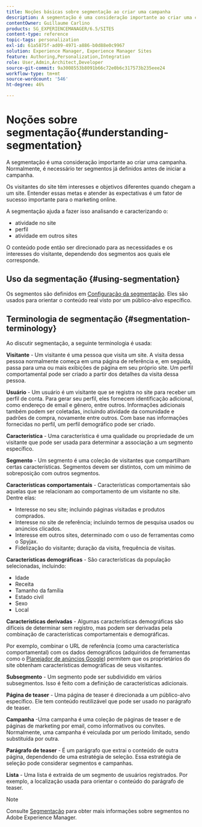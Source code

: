 ```yaml
---
title: Noções básicas sobre segmentação ao criar uma campanha
description: A segmentação é uma consideração importante ao criar uma campanha.
contentOwner: Guillaume Carlino
products: SG_EXPERIENCEMANAGER/6.5/SITES
content-type: reference
topic-tags: personalization
exl-id: 61a5875f-ad09-4971-a886-b0d88e0c9967
solution: Experience Manager, Experience Manager Sites
feature: Authoring,Personalization,Integration
role: User,Admin,Architect,Developer
source-git-commit: 9a3008553b8091b66c72e0b6c317573b235eee24
workflow-type: tm+mt
source-wordcount: '546'
ht-degree: 46%

---
```


# Noções sobre segmentação{#understanding-segmentation}

A segmentação é uma consideração importante ao criar uma campanha. Normalmente, é necessário ter segmentos já definidos antes de iniciar a campanha.

Os visitantes do site têm interesses e objetivos diferentes quando chegam a um site. Entender essas metas e atender às expectativas é um fator de sucesso importante para o marketing online.

A segmentação ajuda a fazer isso analisando e caracterizando o:

* atividade no site
* perfil
* atividade em outros sites

O conteúdo pode então ser direcionado para as necessidades e os interesses do visitante, dependendo dos segmentos aos quais ele corresponde.

## Uso da segmentação {#using-segmentation}

Os segmentos são definidos em [Configuração da segmentação](/help/sites-administering/campaign-segmentation.md). Eles são usados para orientar o conteúdo real visto por um público-alvo específico.

## Terminologia de segmentação {#segmentation-terminology}

Ao discutir segmentação, a seguinte terminologia é usada:

**Visitante** - Um visitante é uma pessoa que visita um site. A visita dessa pessoa normalmente começa em uma página de referência e, em seguida, passa para uma ou mais exibições de página em seu próprio site. Um perfil comportamental pode ser criado a partir dos detalhes da visita dessa pessoa.

**Usuário** - Um usuário é um visitante que se registra no site para receber um perfil de conta. Para gerar seu perfil, eles fornecem identificação adicional, como endereço de email e gênero, entre outros. Informações adicionais também podem ser coletadas, incluindo atividade da comunidade e padrões de compra, novamente entre outros. Com base nas informações fornecidas no perfil, um perfil demográfico pode ser criado.

**Característica** - Uma característica é uma qualidade ou propriedade de um visitante que pode ser usada para determinar a associação a um segmento específico.

**Segmento** - Um segmento é uma coleção de visitantes que compartilham certas características. Segmentos devem ser distintos, com um mínimo de sobreposição com outros segmentos.

**Características comportamentais** - Características comportamentais são aquelas que se relacionam ao comportamento de um visitante no site. Dentre elas:

* Interesse no seu site; incluindo páginas visitadas e produtos comprados.
* Interesse no site de referência; incluindo termos de pesquisa usados ou anúncios clicados.
* Interesse em outros sites, determinado com o uso de ferramentas como o Spyjax.
* Fidelização do visitante; duração da visita, frequência de visitas.

**Características demográficas** - São características da população selecionadas, incluindo:

* Idade
* Receita
* Tamanho da família
* Estado civil
* Sexo
* Local

**Características derivadas** - Algumas características demográficas são difíceis de determinar sem registro, mas podem ser derivadas pela combinação de características comportamentais e demográficas.

Por exemplo, combinar o URL de referência (como uma característica comportamental) com os dados demográficos (adquiridos de ferramentas como o [Planejador de anúncios Google](https://www.google.com/adplanner/)) permitem que os proprietários do site obtenham características demográficas de seus visitantes.

**Subsegmento** - Um segmento pode ser subdividido em vários subsegmentos. Isso é feito com a definição de características adicionais.

**Página de teaser** - Uma página de teaser é direcionada a um público-alvo específico. Ele tem conteúdo reutilizável que pode ser usado no parágrafo de teaser.

**Campanha** -Uma campanha é uma coleção de páginas de teaser e de páginas de marketing por email, como informativos ou convites. Normalmente, uma campanha é veiculada por um período limitado, sendo substituída por outra.

**Parágrafo de teaser** - É um parágrafo que extrai o conteúdo de outra página, dependendo de uma estratégia de seleção. Essa estratégia de seleção pode considerar segmentos e campanhas.

**Lista** - Uma lista é extraída de um segmento de usuários registrados. Por exemplo, a localização usada para orientar o conteúdo do parágrafo de teaser.

>[!NOTE]
>
>Consulte [Segmentação](/help/sites-administering/campaign-segmentation.md) para obter mais informações sobre segmentos no Adobe Experience Manager.
